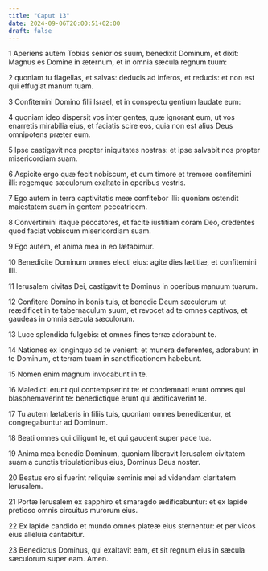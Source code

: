 ```yaml
---
title: "Caput 13"
date: 2024-09-06T20:00:51+02:00
draft: false
---
```



1 Aperiens autem Tobias senior os suum, benedixit Dominum, et dixit: Magnus es Domine in æternum, et in omnia sæcula regnum tuum:

2 quoniam tu flagellas, et salvas: deducis ad inferos, et reducis: et non est qui effugiat manum tuam.

3 Confitemini Domino filii Israel, et in conspectu gentium laudate eum:

4 quoniam ideo dispersit vos inter gentes, quæ ignorant eum, ut vos enarretis mirabilia eius, et faciatis scire eos, quia non est alius Deus omnipotens præter eum.

5 Ipse castigavit nos propter iniquitates nostras: et ipse salvabit nos propter misericordiam suam.

6 Aspicite ergo quæ fecit nobiscum, et cum timore et tremore confitemini illi: regemque sæculorum exaltate in operibus vestris.

7 Ego autem in terra captivitatis meæ confitebor illi: quoniam ostendit maiestatem suam in gentem peccatricem.

8 Convertimini itaque peccatores, et facite iustitiam coram Deo, credentes quod faciat vobiscum misericordiam suam.

9 Ego autem, et anima mea in eo lætabimur.

10 Benedicite Dominum omnes electi eius: agite dies lætitiæ, et confitemini illi.

11 Ierusalem civitas Dei, castigavit te Dominus in operibus manuum tuarum.

12 Confitere Domino in bonis tuis, et benedic Deum sæculorum ut reædificet in te tabernaculum suum, et revocet ad te omnes captivos, et gaudeas in omnia sæcula sæculorum.

13 Luce splendida fulgebis: et omnes fines terræ adorabunt te.

14 Nationes ex longinquo ad te venient: et munera deferentes, adorabunt in te Dominum, et terram tuam in sanctificationem habebunt.

15 Nomen enim magnum invocabunt in te.

16 Maledicti erunt qui contempserint te: et condemnati erunt omnes qui blasphemaverint te: benedictique erunt qui ædificaverint te.

17 Tu autem lætaberis in filiis tuis, quoniam omnes benedicentur, et congregabuntur ad Dominum.

18 Beati omnes qui diligunt te, et qui gaudent super pace tua.

19 Anima mea benedic Dominum, quoniam liberavit Ierusalem civitatem suam a cunctis tribulationibus eius, Dominus Deus noster.

20 Beatus ero si fuerint reliquiæ seminis mei ad videndam claritatem Ierusalem.

21 Portæ Ierusalem ex sapphiro et smaragdo ædificabuntur: et ex lapide pretioso omnis circuitus murorum eius.

22 Ex lapide candido et mundo omnes plateæ eius sternentur: et per vicos eius alleluia cantabitur.

23 Benedictus Dominus, qui exaltavit eam, et sit regnum eius in sæcula sæculorum super eam. Amen.


